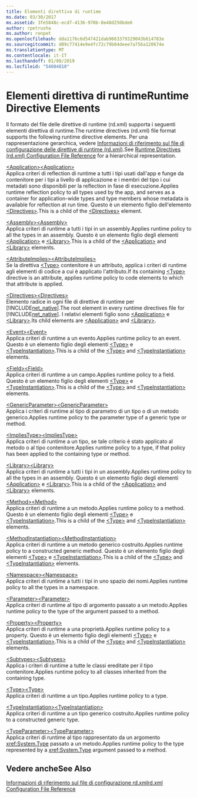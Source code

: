 ```yaml
---
title: Elementi direttiva di runtime
ms.date: 03/30/2017
ms.assetid: 3fe5848c-ecd7-4136-970b-8e48d250bde6
author: rpetrusha
ms.author: ronpet
ms.openlocfilehash: dda1176c6d547421dab9663379329043b614783e
ms.sourcegitcommit: d09c77414e9e4fc72c79b04deee7a756a120674e
ms.translationtype: MT
ms.contentlocale: it-IT
ms.lasthandoff: 01/08/2019
ms.locfileid: "54084810"
---
```

# <a name="runtime-directive-elements"></a><span data-ttu-id="5638d-102">Elementi direttiva di runtime</span><span class="sxs-lookup"><span data-stu-id="5638d-102">Runtime Directive Elements</span></span>
<span data-ttu-id="5638d-103">Il formato del file delle direttive di runtime (rd.xml) supporta i seguenti elementi direttiva di runtime.</span><span class="sxs-lookup"><span data-stu-id="5638d-103">The runtime directives (rd.xml) file format supports the following runtime directive elements.</span></span> <span data-ttu-id="5638d-104">Per una rappresentazione gerarchica, vedere [Informazioni di riferimento sul file di configurazione delle direttive di runtime (rd.xml)](../../../docs/framework/net-native/runtime-directives-rd-xml-configuration-file-reference.md).</span><span class="sxs-lookup"><span data-stu-id="5638d-104">See [Runtime Directives (rd.xml) Configuration File Reference](../../../docs/framework/net-native/runtime-directives-rd-xml-configuration-file-reference.md) for a hierarchical representation.</span></span>  
  
 [<span data-ttu-id="5638d-105">\<Application></span><span class="sxs-lookup"><span data-stu-id="5638d-105">\<Application></span></span>](../../../docs/framework/net-native/application-element-net-native.md)  
 <span data-ttu-id="5638d-106">Applica criteri di reflection di runtime a tutti i tipi usati dall'app e funge da contenitore per i tipi a livello di applicazione e i membri del tipo i cui metadati sono disponibili per la reflection in fase di esecuzione.</span><span class="sxs-lookup"><span data-stu-id="5638d-106">Applies runtime reflection policy to all types used by the app, and serves as a container for application-wide types and type members whose metadata is available for reflection at run time.</span></span> <span data-ttu-id="5638d-107">Questo è un elemento figlio dell'elemento [\<Directives>](../../../docs/framework/net-native/directives-element-net-native.md).</span><span class="sxs-lookup"><span data-stu-id="5638d-107">This is a child of the [\<Directives>](../../../docs/framework/net-native/directives-element-net-native.md) element.</span></span>  
  
 [<span data-ttu-id="5638d-108">\<Assembly></span><span class="sxs-lookup"><span data-stu-id="5638d-108">\<Assembly></span></span>](../../../docs/framework/net-native/assembly-element-net-native.md)  
 <span data-ttu-id="5638d-109">Applica criteri di runtime a tutti i tipi in un assembly.</span><span class="sxs-lookup"><span data-stu-id="5638d-109">Applies runtime policy to all the types in an assembly.</span></span> <span data-ttu-id="5638d-110">Questo è un elemento figlio degli elementi [\<Application>](../../../docs/framework/net-native/application-element-net-native.md) e [\<Library>](../../../docs/framework/net-native/library-element-net-native.md).</span><span class="sxs-lookup"><span data-stu-id="5638d-110">This is a child of the [\<Application>](../../../docs/framework/net-native/application-element-net-native.md) and [\<Library>](../../../docs/framework/net-native/library-element-net-native.md) elements.</span></span>  
  
 [<span data-ttu-id="5638d-111">\<AttributeImplies></span><span class="sxs-lookup"><span data-stu-id="5638d-111">\<AttributeImplies></span></span>](../../../docs/framework/net-native/attributeimplies-element-net-native.md)  
 <span data-ttu-id="5638d-112">Se la direttiva [\<Type>](../../../docs/framework/net-native/type-element-net-native.md) contenitore è un attributo, applica i criteri di runtime agli elementi di codice a cui è applicato l'attributo.</span><span class="sxs-lookup"><span data-stu-id="5638d-112">If its containing [\<Type>](../../../docs/framework/net-native/type-element-net-native.md) directive is an attribute, applies runtime policy to code elements to which that attribute is applied.</span></span>  
  
 [<span data-ttu-id="5638d-113">\<Directives></span><span class="sxs-lookup"><span data-stu-id="5638d-113">\<Directives></span></span>](../../../docs/framework/net-native/directives-element-net-native.md)  
 <span data-ttu-id="5638d-114">Elemento radice in ogni file di direttive di runtime per [!INCLUDE[net_native](../../../includes/net-native-md.md)].</span><span class="sxs-lookup"><span data-stu-id="5638d-114">The root element in every runtime directives file for [!INCLUDE[net_native](../../../includes/net-native-md.md)].</span></span> <span data-ttu-id="5638d-115">I relativi elementi figlio sono [\<Application>](../../../docs/framework/net-native/application-element-net-native.md) e [\<Library>](../../../docs/framework/net-native/library-element-net-native.md).</span><span class="sxs-lookup"><span data-stu-id="5638d-115">Its child elements are [\<Application>](../../../docs/framework/net-native/application-element-net-native.md) and [\<Library>](../../../docs/framework/net-native/library-element-net-native.md).</span></span>  
  
 [<span data-ttu-id="5638d-116">\<Event></span><span class="sxs-lookup"><span data-stu-id="5638d-116">\<Event></span></span>](../../../docs/framework/net-native/event-element-net-native.md)  
 <span data-ttu-id="5638d-117">Applica criteri di runtime a un evento.</span><span class="sxs-lookup"><span data-stu-id="5638d-117">Applies runtime policy to an event.</span></span> <span data-ttu-id="5638d-118">Questo è un elemento figlio degli elementi [\<Type>](../../../docs/framework/net-native/type-element-net-native.md) e [\<TypeInstantiation>](../../../docs/framework/net-native/typeinstantiation-element-net-native.md).</span><span class="sxs-lookup"><span data-stu-id="5638d-118">This is a child of the [\<Type>](../../../docs/framework/net-native/type-element-net-native.md) and [\<TypeInstantiation>](../../../docs/framework/net-native/typeinstantiation-element-net-native.md) elements.</span></span>  
  
 [<span data-ttu-id="5638d-119">\<Field></span><span class="sxs-lookup"><span data-stu-id="5638d-119">\<Field></span></span>](../../../docs/framework/net-native/field-element-net-native.md)  
 <span data-ttu-id="5638d-120">Applica criteri di runtime a un campo.</span><span class="sxs-lookup"><span data-stu-id="5638d-120">Applies runtime policy to a field.</span></span> <span data-ttu-id="5638d-121">Questo è un elemento figlio degli elementi [\<Type>](../../../docs/framework/net-native/type-element-net-native.md) e [\<TypeInstantiation>](../../../docs/framework/net-native/typeinstantiation-element-net-native.md).</span><span class="sxs-lookup"><span data-stu-id="5638d-121">This is a child of the [\<Type>](../../../docs/framework/net-native/type-element-net-native.md) and [\<TypeInstantiation>](../../../docs/framework/net-native/typeinstantiation-element-net-native.md) elements.</span></span>  
  
 [<span data-ttu-id="5638d-122">\<GenericParameter></span><span class="sxs-lookup"><span data-stu-id="5638d-122">\<GenericParameter></span></span>](../../../docs/framework/net-native/genericparameter-element-net-native.md)  
 <span data-ttu-id="5638d-123">Applica i criteri di runtime al tipo di parametro di un tipo o di un metodo generico.</span><span class="sxs-lookup"><span data-stu-id="5638d-123">Applies runtime policy to the parameter type of a generic type or method.</span></span>  
  
 [<span data-ttu-id="5638d-124">\<ImpliesType></span><span class="sxs-lookup"><span data-stu-id="5638d-124">\<ImpliesType></span></span>](../../../docs/framework/net-native/impliestype-element-net-native.md)  
 <span data-ttu-id="5638d-125">Applica criteri di runtime a un tipo, se tale criterio è stato applicato al metodo o al tipo contenitore.</span><span class="sxs-lookup"><span data-stu-id="5638d-125">Applies runtime policy to a type, if that policy has been applied to the containing type or method.</span></span>  
  
 [<span data-ttu-id="5638d-126">\<Library></span><span class="sxs-lookup"><span data-stu-id="5638d-126">\<Library></span></span>](../../../docs/framework/net-native/library-element-net-native.md)  
 <span data-ttu-id="5638d-127">Applica criteri di runtime a tutti i tipi in un assembly.</span><span class="sxs-lookup"><span data-stu-id="5638d-127">Applies runtime policy to all the types in an assembly.</span></span> <span data-ttu-id="5638d-128">Questo è un elemento figlio degli elementi [\<Application>](../../../docs/framework/net-native/application-element-net-native.md) e [\<Library>](../../../docs/framework/net-native/library-element-net-native.md).</span><span class="sxs-lookup"><span data-stu-id="5638d-128">This is a child of the [\<Application>](../../../docs/framework/net-native/application-element-net-native.md) and [\<Library>](../../../docs/framework/net-native/library-element-net-native.md) elements.</span></span>  
  
 [<span data-ttu-id="5638d-129">\<Method></span><span class="sxs-lookup"><span data-stu-id="5638d-129">\<Method></span></span>](../../../docs/framework/net-native/method-element-net-native.md)  
 <span data-ttu-id="5638d-130">Applica criteri di runtime a un metodo.</span><span class="sxs-lookup"><span data-stu-id="5638d-130">Applies runtime policy to a method.</span></span> <span data-ttu-id="5638d-131">Questo è un elemento figlio degli elementi [\<Type>](../../../docs/framework/net-native/type-element-net-native.md) e [\<TypeInstantiation>](../../../docs/framework/net-native/typeinstantiation-element-net-native.md).</span><span class="sxs-lookup"><span data-stu-id="5638d-131">This is a child of the [\<Type>](../../../docs/framework/net-native/type-element-net-native.md) and [\<TypeInstantiation>](../../../docs/framework/net-native/typeinstantiation-element-net-native.md) elements.</span></span>  
  
 [<span data-ttu-id="5638d-132">\<MethodInstantiation></span><span class="sxs-lookup"><span data-stu-id="5638d-132">\<MethodInstantiation></span></span>](../../../docs/framework/net-native/methodinstantiation-element-net-native.md)  
 <span data-ttu-id="5638d-133">Applica criteri di runtime a un metodo generico costruito.</span><span class="sxs-lookup"><span data-stu-id="5638d-133">Applies runtime policy to a constructed generic method.</span></span> <span data-ttu-id="5638d-134">Questo è un elemento figlio degli elementi [\<Type>](../../../docs/framework/net-native/type-element-net-native.md) e [\<TypeInstantiation>](../../../docs/framework/net-native/typeinstantiation-element-net-native.md).</span><span class="sxs-lookup"><span data-stu-id="5638d-134">This is a child of the [\<Type>](../../../docs/framework/net-native/type-element-net-native.md) and [\<TypeInstantiation>](../../../docs/framework/net-native/typeinstantiation-element-net-native.md) elements.</span></span>  
  
 [<span data-ttu-id="5638d-135">\<Namespace></span><span class="sxs-lookup"><span data-stu-id="5638d-135">\<Namespace></span></span>](../../../docs/framework/net-native/namespace-element-net-native.md)  
 <span data-ttu-id="5638d-136">Applica criteri di runtime a tutti i tipi in uno spazio dei nomi.</span><span class="sxs-lookup"><span data-stu-id="5638d-136">Applies runtime policy to all the types in a namespace.</span></span>  
  
 [<span data-ttu-id="5638d-137">\<Parameter></span><span class="sxs-lookup"><span data-stu-id="5638d-137">\<Parameter></span></span>](../../../docs/framework/net-native/parameter-element-net-native.md)  
 <span data-ttu-id="5638d-138">Applica criteri di runtime al tipo di argomento passato a un metodo.</span><span class="sxs-lookup"><span data-stu-id="5638d-138">Applies runtime policy to the type of the argument passed to a method.</span></span>  
  
 [<span data-ttu-id="5638d-139">\<Property></span><span class="sxs-lookup"><span data-stu-id="5638d-139">\<Property></span></span>](../../../docs/framework/net-native/property-element-net-native.md)  
 <span data-ttu-id="5638d-140">Applica criteri di runtime a una proprietà.</span><span class="sxs-lookup"><span data-stu-id="5638d-140">Applies runtime policy to a property.</span></span> <span data-ttu-id="5638d-141">Questo è un elemento figlio degli elementi [\<Type>](../../../docs/framework/net-native/type-element-net-native.md) e [\<TypeInstantiation>](../../../docs/framework/net-native/typeinstantiation-element-net-native.md).</span><span class="sxs-lookup"><span data-stu-id="5638d-141">This is a child of the [\<Type>](../../../docs/framework/net-native/type-element-net-native.md) and [\<TypeInstantiation>](../../../docs/framework/net-native/typeinstantiation-element-net-native.md) elements.</span></span>  
  
 [<span data-ttu-id="5638d-142">\<Subtypes></span><span class="sxs-lookup"><span data-stu-id="5638d-142">\<Subtypes></span></span>](../../../docs/framework/net-native/subtypes-element-net-native.md)  
 <span data-ttu-id="5638d-143">Applica i criteri di runtime a tutte le classi ereditate per il tipo contenitore.</span><span class="sxs-lookup"><span data-stu-id="5638d-143">Applies runtime policy to all classes inherited from the containing type.</span></span>  
  
 [<span data-ttu-id="5638d-144">\<Type></span><span class="sxs-lookup"><span data-stu-id="5638d-144">\<Type></span></span>](../../../docs/framework/net-native/type-element-net-native.md)  
 <span data-ttu-id="5638d-145">Applica criteri di runtime a un tipo.</span><span class="sxs-lookup"><span data-stu-id="5638d-145">Applies runtime policy to a type.</span></span>  
  
 [<span data-ttu-id="5638d-146">\<TypeInstantiation></span><span class="sxs-lookup"><span data-stu-id="5638d-146">\<TypeInstantiation></span></span>](../../../docs/framework/net-native/typeinstantiation-element-net-native.md)  
 <span data-ttu-id="5638d-147">Applica criteri di runtime a un tipo generico costruito.</span><span class="sxs-lookup"><span data-stu-id="5638d-147">Applies runtime policy to a constructed generic type.</span></span>  
  
 [<span data-ttu-id="5638d-148">\<TypeParameter></span><span class="sxs-lookup"><span data-stu-id="5638d-148">\<TypeParameter></span></span>](../../../docs/framework/net-native/typeparameter-element-net-native.md)  
 <span data-ttu-id="5638d-149">Applica criteri di runtime al tipo rappresentato da un argomento <xref:System.Type> passato a un metodo.</span><span class="sxs-lookup"><span data-stu-id="5638d-149">Applies runtime policy to the type represented by a <xref:System.Type> argument passed to a method.</span></span>  
  
## <a name="see-also"></a><span data-ttu-id="5638d-150">Vedere anche</span><span class="sxs-lookup"><span data-stu-id="5638d-150">See Also</span></span>  
 [<span data-ttu-id="5638d-151">Informazioni di riferimento sul file di configurazione rd.xml</span><span class="sxs-lookup"><span data-stu-id="5638d-151">rd.xml Configuration File Reference</span></span>](../../../docs/framework/net-native/runtime-directives-rd-xml-configuration-file-reference.md)
